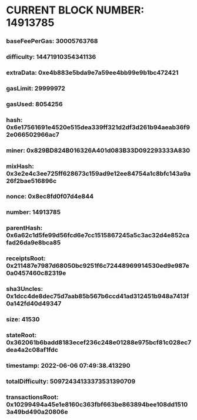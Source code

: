# CURRENT BLOCK NUMBER: 14913785

### baseFeePerGas: 30005763768
### difficulty: 14471910354341136
### extraData: 0xe4b883e5bda9e7a59ee4bb99e9b1bc472421
### gasLimit: 29999972
### gasUsed: 8054256
### hash: 0x6e17561691e4520e515dea339ff321d2df3d261b94aeab36f92e066502966ac7
### miner: 0x829BD824B016326A401d083B33D092293333A830
### mixHash: 0x3e2e4c3ee725ff628673c159ad9e12ee84754a1c8bfc143a9a26f2bae516896c
### nonce: 0x8ec8fd0f07d4e844
### number: 14913785
### parentHash: 0x6a62c1d5fe99d56fcd6e7cc1515867245a5c3ac32d4e852cafad26da9e8bca85
### receiptsRoot: 0x211487e7987d68050bc9251f6c72448969914530ed9e987e0a0457460c82319e
### sha3Uncles: 0x1dcc4de8dec75d7aab85b567b6ccd41ad312451b948a7413f0a142fd40d49347
### size: 41530
### stateRoot: 0x362061b6badd8183ecef236c248e01288e975bcf81c028ec7dea4a2c08af1fdc
### timestamp: 2022-06-06 07:49:38.413290
### totalDifficulty: 50972434133373531390709
### transactionsRoot: 0x10299494a45e1e8160c363fbf663be863894bee108dd15103a49bd490a20806e
